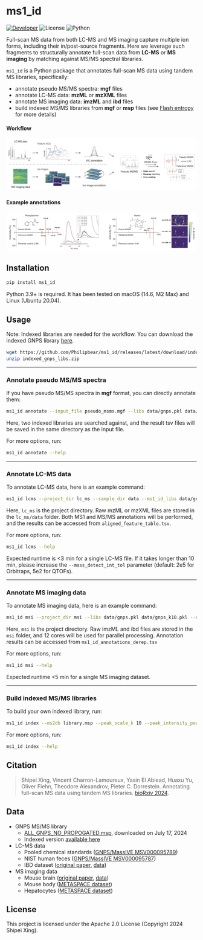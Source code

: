 # ms1_id
[![Developer](https://img.shields.io/badge/Developer-Shipei_Xing-orange?logo=github&logoColor=white)](https://scholar.google.ca/citations?user=en0zumcAAAAJ&hl=en)
![License](https://img.shields.io/badge/License-Apache_2.0-blue.svg?style=flat&logo=apache)
![Python](https://img.shields.io/badge/Python-3.9+-green.svg?style=flat&logo=python&logoColor=lightblue)

Full-scan MS data from both LC-MS and MS imaging capture multiple ion forms, including their in/post-source fragments. 
Here we leverage such fragments to structurally annotate full-scan data from **LC-MS** or **MS imaging** by matching against MS/MS spectral libraries.

`ms1_id` is a Python package that annotates full-scan MS data using tandem MS libraries, specifically:
- annotate pseudo MS/MS spectra: **mgf** files
- annotate LC-MS data: **mzML** or **mzXML** files
- annotate MS imaging data: **imzML** and **ibd** files
- build indexed MS/MS libraries from **mgf** or **msp** files (see [Flash entropy](https://github.com/YuanyueLi/FlashEntropySearch) for more details)

#### Workflow
![Annotation workflow](fig/workflow.png)


#### Example annotations
![Example annotation](fig/eg_annotation.png)

## Installation
```bash
pip install ms1_id
```
Python 3.9+ is required. It has been tested on macOS (14.6, M2 Max) and Linux (Ubuntu 20.04).


## Usage

Note: Indexed libraries are needed for the workflow. You can download the indexed GNPS library [here](https://github.com/Philipbear/ms1_id/releases).
```bash
wget https://github.com/Philipbear/ms1_id/releases/latest/download/indexed_gnps_libs.zip
unzip indexed_gnps_libs.zip
```

---------

### Annotate pseudo MS/MS spectra
If you have pseudo MS/MS spectra in **mgf** format, you can directly annotate them:
  ```bash
  ms1_id annotate --input_file pseudo_msms.mgf --libs data/gnps.pkl data/gnps_k10.pkl --min_score 0.7 --min_matched_peak 3
  ```
Here, two indexed libraries are searched against, and the result tsv files will be saved in the same directory as the input file.

For more options, run:
  ```bash
  ms1_id annotate --help
  ```

---------

### Annotate LC-MS data
To annotate LC-MS data, here is an example command:
  ```bash
  ms1_id lcms --project_dir lc_ms --sample_dir data --ms1_id_libs data/gnps.pkl data/gnps_k10.pkl --ms2_id_libs data/gnps.pkl
  ```
Here, `lc_ms` is the project directory. Raw mzML or mzXML files are stored in the `lc_ms/data` folder. Both MS1 and MS/MS annotations will be performed, and the results can be accessed from `aligned_feature_table.tsv`.

For more options, run:
  ```bash
  ms1_id lcms --help
  ```
Expected runtime is <3 min for a single LC-MS file. If it takes longer than 10 min, please increase the `--mass_detect_int_tol` parameter (default: 2e5 for Orbitraps, 5e2 for QTOFs).

---------

### Annotate MS imaging data
To annotate MS imaging data, here is an example command:
  ```bash
  ms1_id msi --project_dir msi --libs data/gnps.pkl data/gnps_k10.pkl --n_cores 12
  ```
Here, `msi` is the project directory. Raw imzML and ibd files are stored in the `msi` folder, and 12 cores will be used for parallel processing. Annotation results can be accessed from `ms1_id_annotations_derep.tsv`

For more options, run:
  ```bash
  ms1_id msi --help
  ```
Expected runtime <5 min for a single MS imaging dataset.

---------

### Build indexed MS/MS libraries
To build your own indexed library, run:
  ```bash
  ms1_id index --ms2db library.msp --peak_scale_k 10 --peak_intensity_power 0.5
  ```

For more options, run:
  ```bash
  ms1_id index --help
  ```


## Citation
> Shipei Xing, Vincent Charron-Lamoureux, Yasin El Abiead, Huaxu Yu, Oliver Fiehn, Theodore Alexandrov, Pieter C. Dorrestein. Annotating full-scan MS data using tandem MS libraries. [bioRxiv 2024](https://www.biorxiv.org/content/10.1101/2024.10.14.618269v1).


## Data
- GNPS MS/MS library
  - [ALL_GNPS_NO_PROPOGATED.msp](https://external.gnps2.org/gnpslibrary), downloaded on July 17, 2024
  - Indexed version [available here](https://github.com/Philipbear/ms1_id/releases)
- LC-MS data
  - Pooled chemical standards ([GNPS/MassIVE MSV000095789](https://massive.ucsd.edu/ProteoSAFe/QueryMSV?id=MSV000095789))
  - NIST human feces ([GNPS/MassIVE MSV000095787](https://massive.ucsd.edu/ProteoSAFe/QueryMSV?id=MSV000095787))
  - IBD dataset ([original paper](https://www.nature.com/articles/s41586-019-1237-9), [data](https://www.metabolomicsworkbench.org/data/DRCCMetadata.php?Mode=Project&ProjectID=PR000639))
- MS imaging data
  - Mouse brain ([original paper](https://www.nature.com/articles/nmeth.4072), [data](https://www.ebi.ac.uk/metabolights/editor/MTBLS313))
  - Mouse body ([METASPACE dataset](https://metaspace2020.eu/dataset/2022-07-08_20h45m00s))
  - Hepatocytes ([METASPACE dataset](https://metaspace2020.eu/project/Rappez_2021_SpaceM))


## License
This project is licensed under the Apache 2.0 License (Copyright 2024 Shipei Xing).